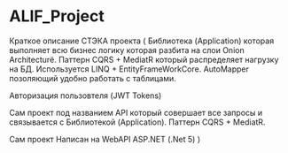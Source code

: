 # ALIF_Project

Краткое описание СТЭКА проекта (
Библиотека (Application) которая выполняет всю бизнес логику которая разбита на слои Onion Architecturё.
Паттерн CQRS + MediatR который распределяет нагрузку на БД. Используется LINQ + EntityFrameWorkCore.
AutoMapper позоляющий удобно работать с таблицами.

Авторизация пользовтеля (JWT Tokens)

Сам проект под названием API который совершает все запросы и связывается с Библиотекой (Application). 
Паттерн CQRS + MediatR.
 
Сам проект Написан на WebAPI ASP.NET (.Net 5)
)
